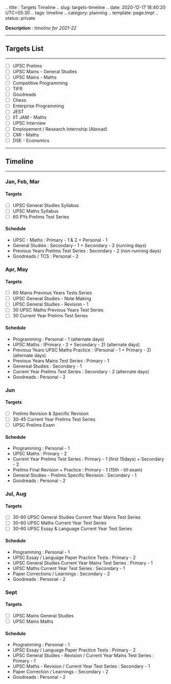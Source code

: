 .. title : Targets Timeline
.. slug: targets-timeline
.. date: 2020-12-17 18:40:20 UTC+05:30
.. tags: timeline
.. category: planning
.. template: page.tmpl
.. status: private

**Description** : *timeline for 2021-22*

***
<!-- TEASER_END -->

## Targets List
---
- [ ] UPSC Prelims
- [ ] UPSC Mains - General Studies
- [ ] UPSC Mains - Maths
- [ ] Competitive Programming
- [ ] TIFR
- [ ] Goodreads
- [ ] Chess
- [ ] Enterprise Programming
- [ ] JEST
- [ ] IIT JAM - Maths
- [ ] UPSC Interview
- [ ] Employement / Research Internship (Abroad)
- [ ] CMI - Maths
- [ ] DSE - Economics

---
## Timeline
---
### Jan, Feb, Mar
#### Targets
- [ ] UPSC General Studies Syllabus 
- [ ] UPSC Maths Syllabus
- [ ] 60 PYs Prelims Test Series 
#### Schedule
- UPSC - Maths : Primary - 1 & 2 + Personal - 1
- General Studies : Secondary - 1 + Secondary - 2 (running days)
- Previous Years Prelims Test Series : Secondary - 2 (non-running days)
- Goodreads / TCS : Personal - 2

### Apr, May
#### Targets
- [ ] 60 Mains Previous Years Tests Series
- [ ] UPSC General Studies - Note Making
- [ ] UPSC General Studies - Revision - 1
- [ ] 30 UPSC Maths Previous Years Test Series
- [ ] 30 Current Year Prelims Test Series
#### Schedule
- Programming : Personal - 1 (alternate days)
- UPSC Maths : (Primary - 2  + Secondary - 2) (alternate days)
- Previous Years UPSC Maths Practice : (Personal - 1 + Primary - 2) (alternate days)
- Previous Years Mains Test Series : Primary - 1
- Genereal Studies : Secondary - 1
- Current Year Prelims Test Series : Secondary - 2 (alternate days)
- Goodreads : Personal - 2

### Jun
#### Targets
- [ ] Prelims Revision & Specific Revision
- [ ] 30-45 Current Year Prelims Test Series
- [ ] UPSC Prelims Exam
#### Schedule
- Programming : Personal - 1
- UPSC Maths : Primary - 2
- Current Year Prelims Test Series : Primary - 1 (first 15days) + Secondary - 2
- Prelims Final Revision + Practice : Primary - 1 (15th - till exam)
- General Studies - Prelims Specific Revision : Secondary - 1
- Goodreads : Personal - 2

### Jul, Aug
#### Targets
- [ ] 30-60 UPSC General Studies Current Year Mains Test Series
- [ ] 30-60 UPSC Maths Current Year Test Series
- [ ] 30-60 UPSC Essay & Language Current Year Test Series
#### Schedule
- Programming : Personal - 1
- UPSC Essay / Language Paper Practice Tests : Primary - 2
- UPSC General Studies Current Year Mains Test Series : Primary - 1
- UPSC Maths Current Year Test Series : Secondary - 1 
- Paper Corrections / Learnings : Secondary - 2
- Goodreads : Personal - 2

### Sept
#### Targets
- [ ] UPSC Mains General Studies
- [ ] UPSC Mains Maths
#### Schedule
- Programming : Personal - 1
- UPSC Essay / Language Paper Practice Tests : Primary - 2
- UPSC General Studies - Revision / Current Year Mains Test Series : Primary - 1
- UPSC Maths - Revision / Current Year Test Series : Secondary - 1
- Paper Correction / Learnings - Secondary - 2
- Goodreads : Personal - 2














